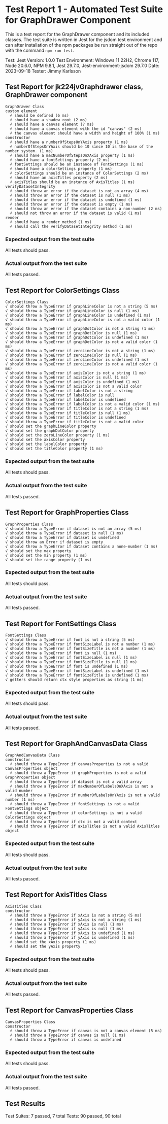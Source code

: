 # Test Report 1 - Automated Test Suite for GraphDrawer Component

This is a test report for the GraphDrawer component and its included classes.
The test suite is written in Jest for the jsdom test environment and can after installation of the npm packages be run straight out of the repo with the command `npm run test`.

Test: Jest
Version: 1.0.0
Test Environment: Windows 11 22H2, Chrome 117, Node 20.6.0, NPM 9.8.1, Jest 29.7.0, Jest-environment-jsdom 29.7.0
Date: 2023-09-18
Tester: Jimmy Karlsson

## Test Report for jk224jvGraphdrawer class, GraphDrawer component

    GraphDrawer Class
    custom element
      √ should be defined (6 ms)
      √ should have a shadow root (2 ms)
      √ should have a canvas element (7 ms)
      √ should have a canvas element with the id "canvas" (2 ms)
      √ the canvas element should have a width and height of 100% (1 ms)
    constructor
      √ should have a numberOfStepsOnYAxis property (1 ms)
      √ numberOfStepsOnYAxis should be 10 since 10 is the base of the number system. (1 ms)
      √ should have a maxNumberOfStepsOnXAxis property (1 ms)
      √ should have a fontSettings property (2 ms)
      √ fontSettings should be an instance of FontSettings (1 ms)
      √ should have a colorSettings property (1 ms)
      √ colorSettings should be an instance of ColorSettings (2 ms)
      √ should have an axisTitles property (2 ms)
      √ axisTitles should be an instance of AxisTitles (1 ms)
    verifyDatasetIntegrity
      √ should throw an error if the dataset is not an array (4 ms)
      √ should throw an error if the dataset is null (1 ms)
      √ should throw an error if the dataset is undefined (1 ms)
      √ should throw an error if the dataset is empty (1 ms)
      √ should throw an error if the dataset contains a non-number (2 ms)
      √ should not throw an error if the dataset is valid (1 ms)
    render
      √ should have a render method (1 ms)
      √ should call the verifyDatasetIntegrity method (1 ms)

### Expected output from the test suite

All tests should pass.

### Actual output from the test suite

All tests passed.

## Test Report for ColorSettings Class

    ColorSettings Class
    √ should throw a TypeError if graphLineColor is not a string (5 ms)
    √ should throw a TypeError if graphLineColor is null (1 ms)
    √ should throw a TypeError if graphLineColor is undefined (1 ms)
    √ should throw a TypeError if graphLineColor is not a valid color (1 ms)
    √ should throw a TypeError if graphDotColor is not a string (1 ms)
    √ should throw a TypeError if graphDotColor is null (1 ms)
    √ should throw a TypeError if graphDotColor is undefined (1 ms)
    √ should throw a TypeError if graphDotColor is not a valid color (1 ms)
    √ should throw a TypeError if zeroLineColor is not a string (1 ms)
    √ should throw a TypeError if zeroLineColor is null (1 ms)
    √ should throw a TypeError if zeroLineColor is undefined (1 ms)
    √ should throw a TypeError if zeroLineColor is not a valid color (1 ms)
    √ should throw a TypeError if axisColor is not a string (1 ms)
    √ should throw a TypeError if axisColor is null (1 ms)
    √ should throw a TypeError if axisColor is undefined (1 ms)
    √ should throw a TypeError if axisColor is not a valid color
    √ should throw a TypeError if labelColor is not a string
    √ should throw a TypeError if labelColor is null
    √ should throw a TypeError if labelColor is undefined
    √ should throw a TypeError if labelColor is not a valid color (1 ms)
    √ should throw a TypeError if titleColor is not a string (1 ms)
    √ should throw a TypeError if titleColor is null (1 ms)
    √ should throw a TypeError if titleColor is undefined
    √ should throw a TypeError if titleColor is not a valid color
    √ should set the graphLineColor property
    √ should set the graphDotColor property
    √ should set the zeroLineColor property (1 ms)
    √ should set the axisColor property
    √ should set the labelColor property
    √ should set the titleColor property (1 ms)

### Expected output from the test suite

All tests should pass.

### Actual output from the test suite

All tests passed.

## Test Report for GraphProperties Class

    GraphProperties Class
    √ should throw a TypeError if dataset is not an array (5 ms)
    √ should throw a TypeError if dataset is null (1 ms)
    √ should throw a TypeError if dataset is undefined
    √ should throw an Error if dataset is empty
    √ should throw a TypeError if dataset contains a none-number (1 ms)
    √ should set the max property
    √ should set the min property (1 ms)
    √ should set the range property (1 ms)

### Expected output from the test suite

All tests should pass.

### Actual output from the test suite

All tests passed.

## Test Report for FontSettings Class

    FontSettings Class
    √ should throw a TypeError if font is not a string (5 ms)
    √ should throw a TypeError if fontSizeLabel is not a number (1 ms)
    √ should throw a TypeError if fontSizeTitle is not a number (1 ms)
    √ should throw a TypeError if font is null (1 ms)
    √ should throw a TypeError if fontSizeLabel is null (1 ms)
    √ should throw a TypeError if fontSizeTitle is null (1 ms)
    √ should throw a TypeError if font is undefined (1 ms)
    √ should throw a TypeError if fontSizeLabel is undefined (1 ms)
    √ should throw a TypeError if fontSizeTitle is undefined (1 ms)
    √ getters should return ctx style properties as string (1 ms)

### Expected output from the test suite

All tests should pass.

### Actual output from the test suite

All tests passed.

## Test Report for GraphAndCanvasData Class

    GraphAndCanvasData Class
    constructor
      √ should throw a TypeError if canvasProperties is not a valid CanvasProperties object
      √ should throw a TypeError if graphProperties is not a valid GraphProperties object
      √ should throw a TypeError if dataset is not a valid array
      √ should throw a TypeError if maxNumberOfLabelsOnXAxis is not a valid number
      √ should throw a TypeError if numberOfLabelsOnYAxis is not a valid number (1 ms)
      √ should throw a TypeError if fontSettings is not a valid FontSettings object
      √ should throw a TypeError if colorSettings is not a valid ColorSettings object
      √ should throw a TypeError if ctx is not a valid context
      √ should throw a TypeError if axisTitles is not a valid AxisTitles object

### Expected output from the test suite

All tests should pass.

### Actual output from the test suite

All tests passed.

## Test Report for AxisTitles Class

    AxisTitles Class
    constructor
      √ should throw a TypeError if xAxis is not a string (5 ms)
      √ should throw a TypeError if yAxis is not a string (1 ms)
      √ should throw a TypeError if xAxis is null (1 ms)
      √ should throw a TypeError if yAxis is null (1 ms)
      √ should throw a TypeError if xAxis is undefined (1 ms)
      √ should throw a TypeError if yAxis is undefined (1 ms)
      √ should set the xAxis property (1 ms)
      √ should set the yAxis property

### Expected output from the test suite

All tests should pass.

### Actual output from the test suite

All tests passed.

## Test Report for CanvasProperties Class

    CanvasProperties Class
    constructor
      √ should throw a TypeError if canvas is not a canvas element (5 ms)
      √ should throw a TypeError if canvas is null (1 ms)
      √ should throw a TypeError if canvas is undefined

### Expected output from the test suite

All tests should pass.

### Actual output from the test suite

All tests passed.

## Test Results

Test Suites: 7 passed, 7 total
Tests:       90 passed, 90 total